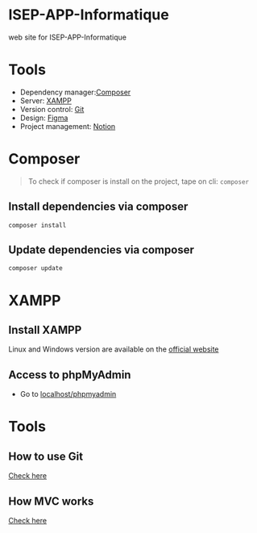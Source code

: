 # ISEP-APP-Informatique
web site for ISEP-APP-Informatique

# Tools
- Dependency manager:[Composer](https://www.hostinger.fr/tutoriels/comment-installer-et-utiliser-composer)
- Server: [XAMPP](https://www.apachefriends.org/download.html)
- Version control: [Git](https://git-scm.com/downloads)
- Design: [Figma](https://www.figma.com)
- Project management: [Notion](https://www.notion.so) 


# Composer
> To check if composer is install on the project, tape on cli:
> ``` composer ```


## Install dependencies via composer
``` composer install ```
## Update dependencies via composer
``` composer update ```

# XAMPP
## Install XAMPP
Linux and Windows version are available on the [official website](https://www.apachefriends.org/download.html)

## Access to phpMyAdmin
- Go to [localhost/phpmyadmin](http://localhost/phpmyadmin)

# Tools
## How to use Git
[Check here](https://hostinger.fr/tutoriels/tuto-git/)

## How MVC works
[Check here](https://www.tutorialspoint.com/mvc_framework/mvc_framework_introduction.htm)